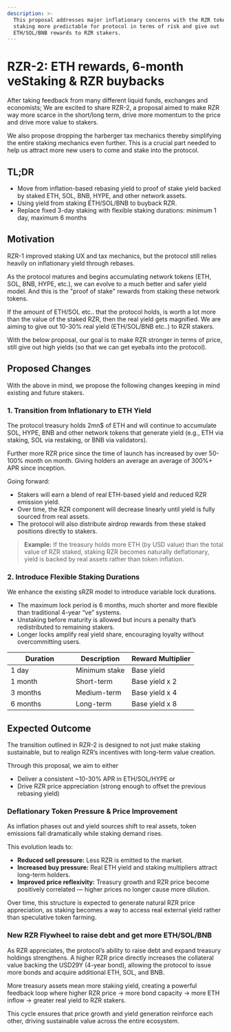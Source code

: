 ```yaml
---
description: >-
  This proposal addresses major inflationary concerns with the RZR token, making
  staking more predictable for protocol in terms of risk and give out
  ETH/SOL/BNB rewards to RZR stakers.
---
```


# RZR-2: ETH rewards, 6-month veStaking & RZR buybacks

After taking feedback from many different liquid funds, exchanges and economists; We are excited to share RZR-2, a proposal aimed to make RZR way more scarce in the short/long term, drive more momentum to the price and drive more value to stakers.

We also propose dropping the harberger tax mechanics thereby simplifying the entire staking mechanics even further. This is a crucial part needed to help us attract more new users to come and stake into the protocol.&#x20;

## TL;DR

* Move from inflation-based rebasing yield to proof of stake yield backed by staked ETH, SOL, BNB, HYPE, and other network assets.
* Using yield from staking ETH/SOL/BNB to buyback RZR.
* Replace fixed 3-day staking with flexible staking durations: minimum 1 day, maximum 6 months

## Motivation

RZR-1 improved staking UX and tax mechanics, but the protocol still relies heavily on inflationary yield through rebases.&#x20;

As the protocol matures and begins accumulating network tokens (ETH, SOL, BNB, HYPE, etc.), we can evolve to a much better and safer yield model. And this is the "proof of stake" rewards from staking these network tokens.&#x20;

If the amount of ETH/SOL etc.. that the protocol holds, is worth a lot more than the value of the staked RZR, then the real yield gets magnified. We are aiming to give out 10-30% real yield (ETH/SOL/BNB etc..) to RZR stakers.&#x20;

With the below proposal, our goal is to make RZR stronger in terms of price, still give out high yields (so that we can  get eyeballs into the protocol).

## Proposed Changes

With the above in mind, we propose the following changes keeping in mind existing and future stakers.

### 1. Transition from Inflationary to ETH Yield

The protocol treasury holds 2mn$ of ETH and will continue to accumulate SOL, HYPE, BNB and other network tokens that generate yield (e.g., ETH via staking, SOL via restaking, or BNB via validators).

Further more RZR price since the time of launch has increased by over 50-100% month on month. Giving holders an average an average of 300%+ APR since inception.

Going forward:

* Stakers will earn a blend of real ETH-based yield and reduced RZR emission yield.
* Over time, the RZR component will decrease linearly until yield is fully sourced from real assets.
* The protocol will also distribute airdrop rewards from these staked positions directly to stakers.

> **Example:** If the treasury holds more ETH (by USD value) than the total value of RZR staked, staking RZR becomes naturally deflationary, yield is backed by real assets rather than token inflation.

### 2. Introduce Flexible Staking Durations

We enhance the existing sRZR model to introduce variable lock durations.&#x20;

* The maximum lock period is 6 months, much shorter and more flexible than traditional 4-year “ve” systems.
* Unstaking before maturity is allowed but incurs a penalty that’s redistributed to remaining stakers.
* Longer locks amplify real yield share, encouraging loyalty without overcommitting users.

<table><thead><tr><th width="135.4921875">Duration</th><th>Description</th><th>Reward Multiplier</th></tr></thead><tbody><tr><td>1 day</td><td>Minimum stake</td><td>Base yield</td></tr><tr><td>1 month</td><td>Short-term</td><td>Base yield x 2</td></tr><tr><td>3 months</td><td>Medium-term</td><td>Base yield x 4</td></tr><tr><td>6 months</td><td>Long-term</td><td>Base yield x 8</td></tr></tbody></table>

## Expected Outcome

The transition outlined in RZR-2 is designed to not just make staking sustainable, but to realign RZR’s incentives with long-term value creation.

Through this proposal, we aim to either

* Deliver a consistent \~10-30% APR in ETH/SOL/HYPE or&#x20;
* Drive RZR price appreciation (strong enough to offset the previous rebasing yield)

### Deflationary Token Pressure & Price Improvement

As inflation phases out and yield sources shift to real assets, token emissions fall dramatically while staking demand rises.

This evolution leads to:

* **Reduced sell pressure:** Less RZR is emitted to the market.
* **Increased buy pressure:** Real ETH yield and staking multipliers attract long-term holders.
* **Improved price reflexivity:** Treasury growth and RZR price become positively correlated — higher prices no longer cause more dilution.

Over time, this structure is expected to generate natural RZR price appreciation, as staking becomes a way to access real external yield rather than speculative token farming.

### New RZR Flywheel to raise debt and get more ETH/SOL/BNB

As RZR appreciates, the protocol’s ability to raise debt and expand treasury holdings strengthens. A higher RZR price directly increases the collateral value backing the USD29Y (4-year bond), allowing the protocol to issue more bonds and acquire additional ETH, SOL, and BNB.&#x20;

More treasury assets mean more staking yield, creating a powerful feedback loop where higher RZR price → more bond capacity → more ETH inflow → greater real yield to RZR stakers.&#x20;

This cycle ensures that price growth and yield generation reinforce each other, driving sustainable value across the entire ecosystem.

